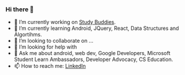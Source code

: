 ### Hi there 👋

- 🔭 I’m currently working on [Study Buddies](https://github.com/darrendbutler/Study-Buddies).
- 🌱 I’m currently learning Android, JQuery, React, Data Structures and Algortihms.
- 👯 I’m looking to collaborate on ...
- 🤔 I’m looking for help with 
- 💬 Ask me about android, web dev, Google Developers, Microsoft Student Learn Ambassadors, Developer Advocacy, CS Education.
- 📫 How to reach me: [LinkedIn](https://www.linkedin.com/in/darrendbutler/)

<!--
**darrendbutler/darrendbutler** is a ✨ _special_ ✨ repository because its `README.md` (this file) appears on your GitHub profile.

Here are some ideas to get you started:

- 🔭 I’m currently working on ...
- 🌱 I’m currently learning ...
- 👯 I’m looking to collaborate on ...
- 🤔 I’m looking for help with ...
- 💬 Ask me about ...
- 📫 How to reach me: ...
- 😄 Pronouns: ...
- ⚡ Fun fact: ...
-->
